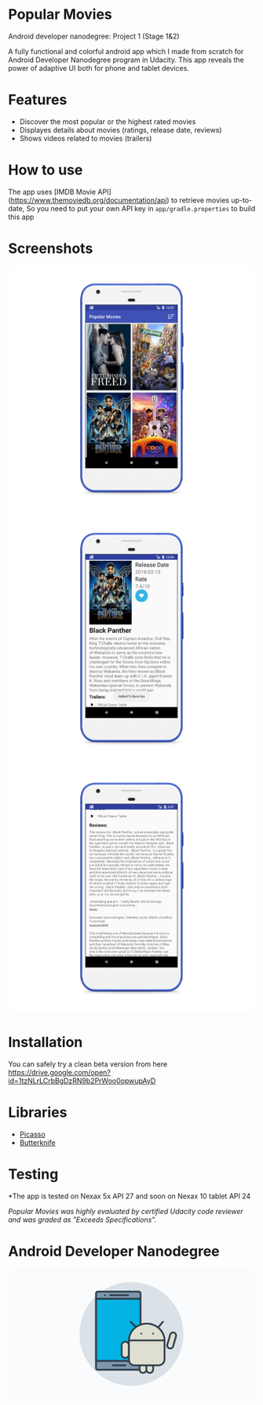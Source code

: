 # Popular Movies
Android developer nanodegree: Project 1 (Stage 1&amp;2)

A fully functional and colorful android app which I made from scratch for Android Developer Nanodegree program in Udacity. This app reveals the power of adaptive UI both for phone and tablet devices.


# Features
- Discover the most popular or the highest rated movies
- Displayes details about movies (ratings, release date, reviews)
- Shows videos related to movies (trailers)


# How to use 
The app uses [IMDB Movie API] (https://www.themoviedb.org/documentation/api) to retrieve movies up-to-date, So you need to put your own API key in `app/gradle.properties` to build this app 





# Screenshots
![](Screenshots/movies.png "Description goes here")
![](Screenshots/movie_details.png)
![](Screenshots/movie_details_2.png)



# Installation 
You can safely try a clean beta version from here 
https://drive.google.com/open?id=1tzNLrLCrbBgDzRN9b2PrWoo0opwupAyD


# Libraries
- [Picasso](http://square.github.io/picasso/)
- [Butterknife](http://jakewharton.github.io/butterknife/)

# Testing 
 *The app is tested on Nexax 5x API 27 and soon on Nexax 10 tablet API 24
 
*Popular Movies was highly evaluated by certified Udacity code reviewer and was graded as "Exceeds Specifications".*
 
 
# Android Developer Nanodegree
[<img src=Screenshots/Android.png>](https://eg.udacity.com/course/android-developer-nanodegree-by-google--nd801)
